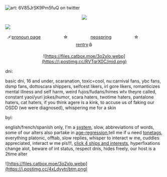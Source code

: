  ![art: 6V85JrSK9Pm5fuQ on twitter](https://i.postimg.cc/fRTyMm3c/top.png) </p> <p align="center"> ![](https://komarev.com/ghpvc/?username=undeadlost&color=5A5A5A&label=✄) </p> 
 ![](https://imgur.com/BaaQ6A6.png) <p align="center"> 🩹[pronoun page](https://en.pronouns.page/@CANN1BAL)ㅤㅤㅤ ㅤㅤ ☆ㅤ ㅤㅤ ㅤㅤ[neospring](https://neospring.org/@cannib4l)ㅤㅤㅤ ㅤㅤ ☆ㅤ ㅤㅤ ㅤㅤ[rentry](https://rentry.co/HEAV3NSAYS)🩸 <p align="center">
 ![https://files.catbox.moe/3o2xlo.webp](https://i.postimg.cc/RVTqrX0C/mid.png)

dni:

basic dni, 16 and under, scaranation, toxic=cool, nu:carnival fans, ybc fans, dsmp fans, dottoscara shippers, selfcest likers, irl gore likers, romanticizes mental illness and self harm, weird fujos/fudans/himes wtv theyre called, constant yaoi/yuri jokes/humor, scara haters, twotime haters, pantalone haters, cat haters, if you think agere is a kink, to accuse us of faking our OSDD (we were diagnosed), whispering me for a skin

byi:

english/french/spanish only, I'm a [system](https://dissociation-station.carrd.co/), slow, abbreviations of words, some of our alters also partake in [age-regression](https://whatisregression.carrd.co/),tell me if u need [tonetags](https://toneindicators.carrd.co/), everything platonic, offtab, slow replies, whisper to interact w me, cuddles appreciated, interact w me pls!!!, [click 4 ships and interests](https://rentry.co/UNDY1NGDEVOTION), hyperfixations change alot, beware of int status, respect dnis, hides freely, our host is a 2time alter

![https://files.catbox.moe/3o2xlo.webp](https://i.postimg.cc/4xLdyytr/btm.png)
